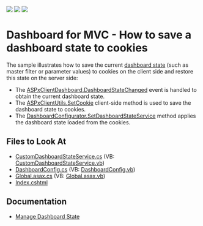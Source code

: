 <!-- default badges list -->
![](https://img.shields.io/endpoint?url=https://codecentral.devexpress.com/api/v1/VersionRange/128579175/21.2.2%2B)
[![](https://img.shields.io/badge/Open_in_DevExpress_Support_Center-FF7200?style=flat-square&logo=DevExpress&logoColor=white)](https://supportcenter.devexpress.com/ticket/details/T589151)
[![](https://img.shields.io/badge/📖_How_to_use_DevExpress_Examples-e9f6fc?style=flat-square)](https://docs.devexpress.com/GeneralInformation/403183)
<!-- default badges end -->
# Dashboard for MVC - How to save a dashboard state to cookies

The sample illustrates how to save the current [dashboard state](https://docs.devexpress.com/Dashboard/119765/web-dashboard/aspnet-mvc-dashboard-extension/manage-dashboard-state) (such as master filter or parameter values) to cookies on the client side and restore this state on the server side:

* The [ASPxClientDashboard.DashboardStateChanged](https://docs.devexpress.com/Dashboard/js-ASPxClientDashboard#js_aspxclientdashboard_dashboardstatechanged) event is handled to obtain the current dashboard state.
* The [ASPxClientUtils.SetCookie](https://docs.devexpress.com/AspNet/js-ASPxClientUtils.SetCookie.static(name-value)) client-side method is used to save the dashboard state to cookies.
* The [DashboardConfigurator.SetDashboardStateService](https://docs.devexpress.com/Dashboard/DevExpress.DashboardWeb.DashboardConfigurator.SetDashboardStateService(DevExpress.DashboardWeb.IDashboardStateService)) method applies the dashboard state loaded from the cookies.

<!-- default file list -->
## Files to Look At

* [CustomDashboardStateService.cs](./CS/MvcDashboard_DashboardStateCookies/App_Start/CustomDashboardStateService.cs) (VB: [CustomDashboardStateService.vb](./VB/MvcDashboard_DashboardStateCookies/App_Start/CustomDashboardStateService.vb))
* [DashboardConfig.cs](./CS/MvcDashboard_DashboardStateCookies/App_Start/DashboardConfig.cs) (VB: [DashboardConfig.vb](./VB/MvcDashboard_DashboardStateCookies/App_Start/DashboardConfig.vb))
* [Global.asax.cs](./CS/MvcDashboard_DashboardStateCookies/Global.asax.cs) (VB: [Global.asax.vb](./VB/MvcDashboard_DashboardStateCookies/Global.asax.vb))
* [Index.cshtml](./CS/MvcDashboard_DashboardStateCookies/Views/Home/Index.cshtml)
<!-- default file list end -->

## Documentation

- [Manage Dashboard State](https://docs.devexpress.com/Dashboard/119765/web-dashboard/aspnet-mvc-dashboard-extension/manage-dashboard-state)
